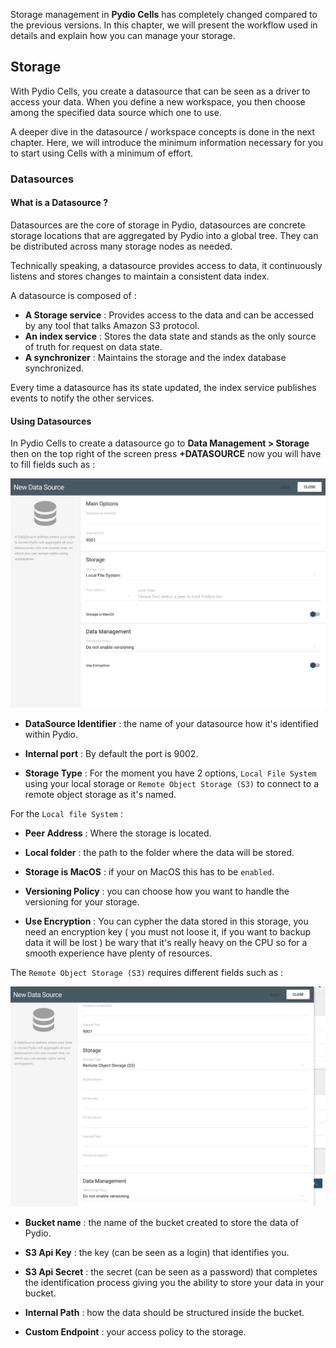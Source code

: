 
Storage management in **Pydio Cells** has completely changed compared to the previous versions. In this chapter, we will present the workflow used in details and explain how you can manage your storage.

## Storage

With Pydio Cells, you create a datasource that can be seen as a driver to access your data. When you define a new workspace, you then choose among the specified data source which one to use.

A deeper dive in the datasource / workspace concepts is done in the next chapter. Here, we will introduce the minimum information necessary for you to start using Cells with a minimum of effort.

### Datasources

#### What is a Datasource ?
Datasources are the core of storage in Pydio, datasources are concrete storage locations that are aggregated by Pydio into a global tree. They can be distributed across many storage nodes as needed.

Technically speaking, a datasource provides access to data, it continuously listens and stores changes to maintain a consistent data index.

A datasource is composed of :

* **A Storage service** : Provides access to the data and can be accessed by any tool that talks Amazon S3 protocol.
* **An index service** : Stores the data state and stands as the only source of truth for request on data state.
* **A synchronizer** : Maintains the storage and the index database synchronized.

Every time a datasource has its state updated, the index service publishes events to notify the other services.

#### Using Datasources

In Pydio Cells to create a datasource go to **Data Management > Storage**
then on the top right of the screen press **+DATASOURCE** now you will have to fill fields such as :

![datasource interface](/images/2_getting_started/datasource_interface.png)

* **DataSource Identifier** : the name of your datasource how it's identified within Pydio.

* **Internal port** : By default the port is 9002.

* **Storage Type** : For the moment you have 2 options, `Local File System` using your local storage or `Remote Object Storage (S3)` to connect to a remote object storage as it's named.

For the `Local file System` :


* **Peer Address** : Where the storage is located.

* **Local folder** : the path to the folder where the data will be stored.

* **Storage is MacOS** : if your on MacOS this has to be `enabled`.

* **Versioning Policy** : you can choose how you want to handle the versioning for your storage.

* **Use Encryption** : You can cypher the data stored in this storage, you need an encryption key ( you must not loose it, if you want to backup data it will be lost )
be wary that it's really heavy on the CPU so for a smooth experience have plenty of resources.


The `Remote Object Storage (S3)` requires different fields such as :

![datasource interface s3](/images/2_getting_started/datasource_interface_S3.png)

* **Bucket name** : the name of the bucket created to store the data of Pydio.

* **S3 Api Key** : the key (can be seen as a login) that identifies you.

* **S3 Api Secret** : the secret (can be seen as a password) that completes the identification process giving you the ability to store your data in your bucket.

* **Internal Path** : how the data should be structured inside the bucket.

* **Custom Endpoint** : your access policy to the storage.
